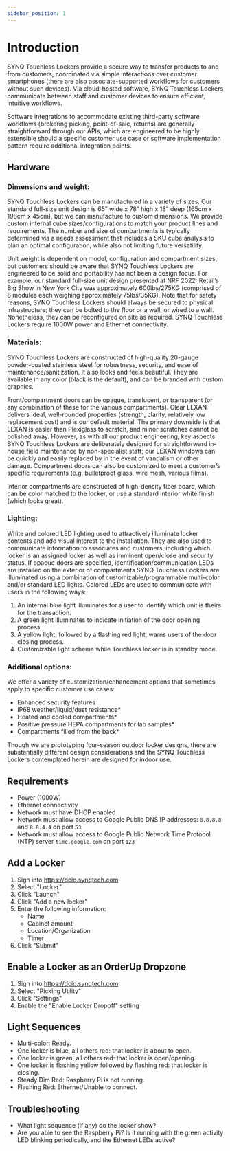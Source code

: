 ```yaml
---
sidebar_position: 1
---
```


# Introduction
SYNQ Touchless Lockers provide a secure way to transfer products to and from customers, coordinated via simple interactions over customer smartphones (there are also associate-supported workflows for customers without such devices). Via cloud-hosted software, SYNQ Touchless Lockers communicate between staff and customer devices to ensure efficient, intuitive workflows.  

Software integrations to accommodate existing third-party software workflows (brokering picking, point-of-sale, returns) are generally straightforward through our APIs, which are engineered to be highly extensible should a specific customer use case or software implementation pattern require additional integration points.

## Hardware
### Dimensions and weight:
SYNQ Touchless Lockers can be manufactured in a variety of sizes. Our standard full-size unit design is 65” wide x 78” high x 18” deep (165cm x 198cm x 45cm), but we can manufacture to custom dimensions. We provide custom internal cube sizes/configurations to match your product lines and requirements. The number and size of compartments is typically determined via a needs assessment that includes a SKU cube analysis to plan an optimal configuration, while also not limiting future versatility. 

Unit weight is dependent on model, configuration and compartment sizes, but customers should be aware that SYNQ Touchless Lockers are engineered to be solid and portability has not been a design focus. For example, our standard full-size unit design presented at NRF 2022: Retail’s Big Show in New York City was approximately 600lbs/275KG (comprised of 8 modules each weighing approximately 75lbs/35KG). Note that for safety reasons, SYNQ Touchless Lockers should always be secured to physical infrastructure; they can be bolted to the floor or a wall, or wired to a wall. Nonetheless, they can be reconfigured on site as required. SYNQ Touchless Lockers require 1000W power and Ethernet connectivity. 

### Materials:  
SYNQ Touchless Lockers are constructed of high-quality 20-gauge powder-coated stainless steel for robustness, security, and ease of maintenance/sanitization. It also looks and feels beautiful. They are available in any color (black is the default), and can be branded with custom graphics.

Front/compartment doors can be opaque, translucent, or transparent (or any combination of these for the various compartments). Clear LEXAN delivers ideal, well-rounded properties (strength, clarity, relatively low replacement cost) and is our default material. The primary downside is that LEXAN is easier than Plexiglass to scratch, and minor scratches cannot be polished away. However, as with all our product engineering, key aspects SYNQ Touchless Lockers are deliberately designed for straightforward in-house field maintenance by non-specialist staff; our LEXAN windows can be quickly and easily replaced by in the event of vandalism or other damage. Compartment doors can also be customized to meet a customer’s specific requirements (e.g. bulletproof glass, wire mesh, various films). 

Interior compartments are constructed of high-density fiber board, which can be color matched to the locker, or use a standard interior white finish (which looks great).

### Lighting:
White and colored LED lighting used to attractively illuminate locker contents and add visual interest to the installation. They are also used to communicate information to associates and customers, including which locker is an assigned locker as well as imminent open/close and security status. If opaque doors are specified, identification/communication LEDs are installed on the exterior of compartments SYNQ Touchless Lockers are illuminated using a combination of customizable/programmable multi-color and/or standard LED lights. Colored LEDs are used to communicate with users in the following ways:

1.	An internal blue light illuminates for a user to identify which unit is theirs for the transaction.
2.	A green light illuminates to indicate initiation of the door opening process.
3.	A yellow light, followed by a flashing red light, warns users of the door closing process.
4.	Customizable light scheme while Touchless locker is in standby mode.

### Additional options: 
We offer a variety of customization/enhancement options that sometimes apply to specific customer use cases: 
- Enhanced security features
- IP68 weather/liquid/dust resistance* 
- Heated and cooled compartments*
- Positive pressure HEPA compartments for lab samples* 
- Compartments filled from the back*

Though we are prototyping four-season outdoor locker designs, there are substantially different design considerations and the SYNQ Touchless Lockers contemplated herein are designed for indoor use. 


## Requirements
- Power (1000W)
- Ethernet connectivity
- Network must have DHCP enabled
- Network must allow access to Google Public DNS IP addresses: `8.8.8.8` and `8.8.4.4` on port `53`
- Network must allow access to Google Public Network Time Protocol (NTP) server `time.google.com` on port `123`

## Add a Locker
1. Sign into https://dcio.synqtech.com
2. Select "Locker"
3. Click "Launch"
4. Click "Add a new locker"
5. Enter the following information:
   - Name
   - Cabinet amount
   - Location/Organization
   - Timer
6. Click "Submit"

## Enable a Locker as an OrderUp Dropzone
1. Sign into https://dcio.synqtech.com
2. Select "Picking Utility"
3. Click "Settings"
4. Enable the "Enable Locker Dropoff" setting

## Light Sequences
- Multi-color: Ready.
- One locker is blue, all others red: that locker is about to open.
- One locker is green, all others red: that locker is open/opening.
- One locker is flashing yellow followed by flashing red: that locker is closing.
- Steady Dim Red: Raspberry Pi is not running.
- Flashing Red: Ethernet/Unable to connect.

## Troubleshooting
- What light sequence (if any) do the locker show?
- Are you able to see the Raspberry Pi? Is it running with the green activity LED blinking periodically, and the Ethernet LEDs active?